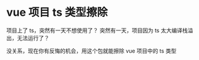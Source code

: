 # vue 项目 ts 类型擦除

项目上了 ts，突然有一天不想使用了？
突然有一天，项目因为 ts 太大编译栈溢出，无法运行了？

没关系，现在你有反悔的机会，用这个包就能擦除 vue 项目中的 ts 类型
